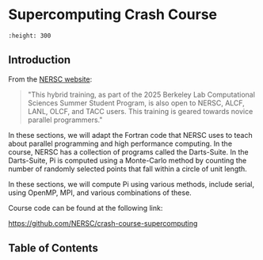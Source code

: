 # Supercomputing Crash Course

```{image} images/NERSC_CCS.png
:height: 300
```

## Introduction

From the [NERSC website](https://www.nersc.gov/news-and-events/calendar-of-events/hpc-crash-course-jun2025):

>"This hybrid training, as part of the 2025 Berkeley Lab Computational Sciences Summer Student Program, is also open to NERSC, ALCF, LANL, OLCF, and TACC users. This training is geared towards novice parallel programmers."


In these sections, we will adapt the Fortran code that NERSC uses to teach about parallel programming and high performance computing.  In the course, NERSC has a collection of programs called the Darts-Suite.  In the Darts-Suite, Pi is computed using a Monte-Carlo method by counting the number of randomly selected points that fall within a circle of unit length.

In these sections, we will compute Pi using various methods, include serial, using OpenMP, MPI, and various combinations of these.

Course code can be found at the following link:

https://github.com/NERSC/crash-course-supercomputing

## Table of Contents 
```{tableofcontents}
```
